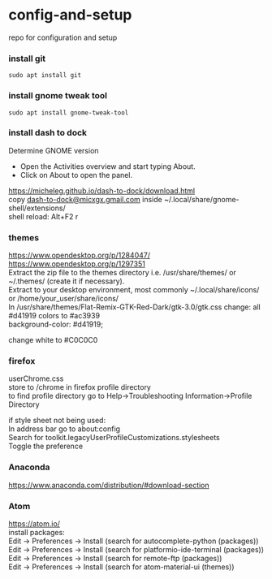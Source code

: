 # config-and-setup
repo for configuration and setup   

### install git  
```  
sudo apt install git   
```   

### install gnome tweak tool
```   
sudo apt install gnome-tweak-tool   
```

### install dash to dock   
Determine GNOME version   
- Open the Activities overview and start typing About.    
- Click on About to open the panel.  

https://micheleg.github.io/dash-to-dock/download.html     
copy dash-to-dock@micxgx.gmail.com inside ~/.local/share/gnome-shell/extensions/    
shell reload: Alt+F2 r    

### themes    
https://www.opendesktop.org/p/1284047/    
https://www.opendesktop.org/p/1297351    
Extract the zip file to the themes directory i.e. /usr/share/themes/ or ~/.themes/ (create it if necessary).     
Extract to your desktop environment, most commonly ~/.local/share/icons/ or /home/your_user/share/icons/    
In /usr/share/themes/Flat-Remix-GTK-Red-Dark/gtk-3.0/gtk.css change:
all #d41919 colors to #ac3939   
background-color: #d41919;    

change white to #C0C0C0

### firefox   
userChrome.css  
store to /chrome in firefox profile directory  
to find profile directory go to Help->Troubleshooting Information->Profile Directory   

if style sheet not being used:    
In address bar go to about:config    
Search for toolkit.legacyUserProfileCustomizations.stylesheets   
Toggle the preference    

### Anaconda  
https://www.anaconda.com/distribution/#download-section   

### Atom
https://atom.io/   
install packages:  
Edit -> Preferences -> Install (search for autocomplete-python (packages))    
Edit -> Preferences -> Install (search for platformio-ide-terminal (packages))  
Edit -> Preferences -> Install (search for remote-ftp (packages))  
Edit -> Preferences -> Install (search for atom-material-ui (themes))     




